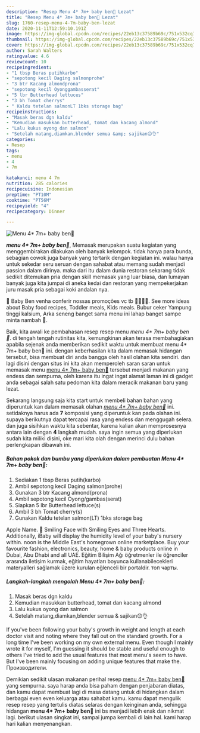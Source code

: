 ```yaml
---
description: "Resep Menu 4* 7m+ baby ben🥰 Lezat"
title: "Resep Menu 4* 7m+ baby ben🥰 Lezat"
slug: 1760-resep-menu-4-7m-baby-ben-lezat
date: 2020-11-11T12:59:10.191Z
image: https://img-global.cpcdn.com/recipes/22eb13c37589b69c/751x532cq70/menu-4-7m-baby-ben🥰-foto-resep-utama.jpg
thumbnail: https://img-global.cpcdn.com/recipes/22eb13c37589b69c/751x532cq70/menu-4-7m-baby-ben🥰-foto-resep-utama.jpg
cover: https://img-global.cpcdn.com/recipes/22eb13c37589b69c/751x532cq70/menu-4-7m-baby-ben🥰-foto-resep-utama.jpg
author: Sarah Walters
ratingvalue: 4.6
reviewcount: 10
recipeingredient:
- "1 tbsp Beras putihkarbo"
- "sepotong kecil Daging salmonprohe"
- "3 btr Kacang almondprona"
- "sepotong kecil Oyonggambasserat"
- "5 lbr Butterhead lettuces"
- "3 bh Tomat cherrys"
- " Kaldu tetelan salmonLT 1bks storage bag"
recipeinstructions:
- "Masak beras dgn kaldu"
- "Kemudian masukkan butterhead, tomat dan kacang almond"
- "Lalu kukus oyong dan salmon"
- "Setelah matang,diamkan,blender semua &amp; sajikan😊👌"
categories:
- Resep
tags:
- menu
- 4
- 7m

katakunci: menu 4 7m 
nutrition: 285 calories
recipecuisine: Indonesian
preptime: "PT10M"
cooktime: "PT56M"
recipeyield: "4"
recipecategory: Dinner

---
```



![Menu 4* 7m+ baby ben🥰](https://img-global.cpcdn.com/recipes/22eb13c37589b69c/751x532cq70/menu-4-7m-baby-ben🥰-foto-resep-utama.jpg)

<b><i>menu 4* 7m+ baby ben🥰</i></b>, Memasak merupakan suatu kegiatan yang menggembirakan dilakukan oleh banyak kelompok. tidak hanya para bunda, sebagian cowok juga banyak yang tertarik dengan kegiatan ini. walau hanya untuk sekedar seru seruan dengan sahabat atau memang sudah menjadi passion dalam dirinya. maka dari itu dalam dunia restoran sekarang tidak sedikit ditemukan pria dengan skill memasak yang luar biasa, dan lumayan banyak juga kita jumpai di aneka kedai dan restoran yang mempekerjakan juru masak pria sebagai koki andalan nya.

🌈 Baby Ben venha conferir nossas promoções vc tb 🌈😱🥰🙏. See more ideas about Baby food recipes, Toddler meals, Kids meals. Bubur ceker Yampung tinggi kalsium, Arka seneng banget sama menu ini lahap banget sampe minta nambah 🥰.

Baik, kita awali ke pembahasan resep resep menu <i>menu 4* 7m+ baby ben🥰</i>. di tengah tengah rutinitas kita, kemungkinan akan terasa membahagiakan apabila sejenak anda memberikan sedikit waktu untuk membuat menu 4* 7m+ baby ben🥰 ini. dengan keberhasilan kita dalam memasak hidangan tersebut, bisa membuat diri anda bangga oleh hasil olahan kita sendiri. dan lagi disini dengan situs ini kita akan memperoleh saran saran untuk memasak menu <u>menu 4* 7m+ baby ben🥰</u> tersebut menjadi makanan yang endess dan sempurna, oleh karena itu ingat ingat alamat laman ini di gadget anda sebagai salah satu pedoman kita dalam meracik makanan baru yang lezat.


Sekarang langsung saja kita start untuk membeli bahan bahan yang diperuntuk kan dalam memasak olahan <u><i>menu 4* 7m+ baby ben🥰</i></u> ini. setidaknya harus ada <b>7</b> komposisi yang diperuntuk kan pada olahan ini. supaya berikutnya dapat tercapai rasa yang endess dan menggugah selera. dan juga sisihkan waktu kita sebentar, karena kalian akan memprosesnya antara lain dengan <b>4</b> langkah mudah. saya ingin semua yang diperlukan sudah kita miliki disini, oke mari kita olah dengan merinci dulu bahan perlengkapan dibawah ini.

<!--inarticleads1-->

##### Bahan pokok dan bumbu yang diperlukan dalam pembuatan Menu 4* 7m+ baby ben🥰:

1. Sediakan 1 tbsp Beras putih(karbo)
1. Ambil sepotong kecil Daging salmon(prohe)
1. Gunakan 3 btr Kacang almond(prona)
1. Ambil sepotong kecil Oyong/gambas(serat)
1. Siapkan 5 lbr Butterhead lettuce(s)
1. Ambil 3 bh Tomat cherry(s)
1. Gunakan  Kaldu tetelan salmon(LT) 1bks storage bag


Apple Name. 🥰 Smiling Face with Smiling Eyes and Three Hearts. Additionally, iBaby will display the humidity level of your baby&#39;s nursery within. noon is the Middle East&#39;s homegrown online marketplace. Buy your favourite fashion, electronics, beauty, home &amp; baby products online in Dubai, Abu Dhabi and all UAE. Eğitim Bilişim Ağı öğretmenler ile öğrenciler arasında iletişim kurmak, eğitim hayatları boyunca kullanabilecekleri materyalleri sağlamak üzere kurulan eğlenceli bir portaldir. топ чарты. 

<!--inarticleads2-->

##### Langkah-langkah mengolah Menu 4* 7m+ baby ben🥰:

1. Masak beras dgn kaldu
1. Kemudian masukkan butterhead, tomat dan kacang almond
1. Lalu kukus oyong dan salmon
1. Setelah matang,diamkan,blender semua &amp; sajikan😊👌


If you&#39;ve been following your baby&#39;s growth in weight and length at each doctor visit and noting where they fall out on the standard growth. For a long time I&#39;ve been working on my own external menu. Even though I mainly wrote it for myself, I&#39;m guessing it should be stable and useful enough to others I&#39;ve tried to add the usual features that most menu&#39;s seem to have. But I&#39;ve been mainly focusing on adding unique features that make the. Производители. 

Demikian sedikit ulasan makanan perihal resep <u>menu 4* 7m+ baby ben🥰</u> yang sempurna. saya harap anda bisa paham dengan penjabaran diatas, dan kamu dapat membuat lagi di masa datang untuk di hidangkan dalam berbagai even even keluarga atau sahabat kamu. kamu dapat mengulik resep resep yang tertulis diatas selaras dengan keinginan anda, sehingga hidangan <b>menu 4* 7m+ baby ben🥰</b> ini bs menjadi lebih enak dan nikmat lagi. berikut ulasan singkat ini, sampai jumpa kembali di lain hal. kami harap hari kalian menyenangkan.
